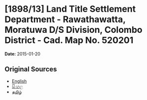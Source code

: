 # [1898/13] Land Title Settlement Department - Rawathawatta, Moratuwa D/S Division, Colombo District - Cad. Map No. 520201

**Date:** 2015-01-20

## Original Sources

- [English](https://documents.gov.lk/view/extra-gazettes/2015/1/1898-13_E.pdf)
- [සිංහල](https://documents.gov.lk/view/extra-gazettes/2015/1/1898-13_S.pdf)
- [தமிழ்](https://documents.gov.lk/view/extra-gazettes/2015/1/1898-13_T.pdf)
